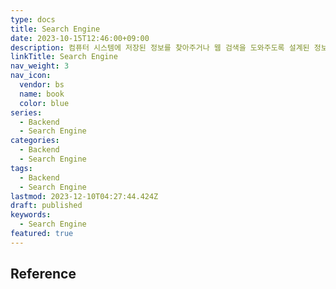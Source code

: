 ```yaml
---
type: docs
title: Search Engine
date: 2023-10-15T12:46:00+09:00
description: 컴퓨터 시스템에 저장된 정보를 찾아주거나 웹 검색을 도와주도록 설계된 정보 검색 시스템 또는 컴퓨터 프로그램
linkTitle: Search Engine
nav_weight: 3
nav_icon:
  vendor: bs
  name: book
  color: blue
series:
  - Backend
  - Search Engine
categories:
  - Backend
  - Search Engine
tags:
  - Backend
  - Search Engine
lastmod: 2023-12-10T04:27:44.424Z
draft: published
keywords:
  - Search Engine
featured: true
---
```


## Reference

